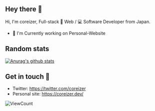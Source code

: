 
<!-- 挨拶 -->
## Hey there 👋

Hi, I'm coreizer, Full-stack 📄 Web / 💻 Software Developer from Japan.

* 📄 I'm Currently working on Personal-Website


## Random stats
[![Anurag's github stats](https://github-readme-stats.vercel.app/api?username=coreizer)](https://github.com/anuraghazra/github-readme-stats)


## Get in touch 💬
* Twitter: https://twitter.com/coreizer
* Personal site: https://coreizer.dev/

![ViewCount](https://views.whatilearened.today/views/github/coreizer/views.svg?cache=remove)
